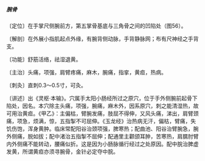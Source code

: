 ##### 腕骨

〔定位〕在手掌尺侧腕前方，第五掌骨基底与三角骨之间的凹陷处（图56）。

〔解剖〕在外展小指肌起点外缘，有腕背侧动脉，手背静脉网；布有尺神经之手背支。

〔功能〕舒筋活络，祛湿退黄。

〔主治〕头痛，项强，肩臂疼痛，麻木，腕痛，指挛，黄疸，热病。

〔刺灸〕直刺0.3～0.5寸，可灸。

〔讲述〕出《灵枢·本输》。穴属手太阳小肠经所过之原穴，位于手外侧腕前起骨下陷处，因名。本穴除主头痛，项强，腕痛，麻木外，因系原穴，刺之能清湿热，故可用治黄疸。《甲乙》：主偏枯，臂腕发痛，肢屈不得伸，又风头痛，涕出，肩臂颈痛，项急，烦满，惊，五指掣不可屈伸。《玉龙经》治热病无汗，偏枯，臂痛，失饥伤饱，浑身黄肿。临床常配阳谷治颈项强，脾寒热；配曲池、阳谷治臂腕急，腕外侧痛，脱如拔；配中渚治五指掣不屈伸；配通里主颧颌耳肿，苦寒热，肩臑肘臂内外侧痛不能转动，腰痛似折。这是因为小肠脉循行经过之处原因。配中脘治脾虚发黄，所谓黄疸亦须寻腕骨，金针必定夺中脘。
